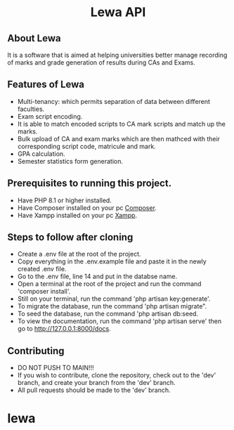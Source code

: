 <h1 align="center">Lewa API</h1>

## About Lewa

It is a software that is aimed at helping universities better manage recording of marks and grade generation of results during CAs and Exams.

## Features of Lewa
- Multi-tenancy: which permits separation of data between different faculties.
- Exam script encoding.
- It is able to match encoded scripts to CA mark scripts and match up the marks.
- Bulk upload of CA and exam marks which are then mathced with their corresponding script code, matricule and mark.
- GPA calculation.
- Semester statistics form generation.

## Prerequisites to running this project.
    
- Have PHP 8.1 or higher installed.
- Have Composer installed on your pc [Composer](https://getcomposer.org/).
- Have Xampp installed on your pc [Xampp](https://www.apachefriends.org/).

## Steps to follow after cloning
    
- Create a .env file at the root of the project.
- Copy everything in the .env.example file and paste it in the newly created .env file.
- Go to the .env file, line 14 and put in the databse name.
- Open a terminal at the root of the project and run the command 'composer install'.
- Still on your terminal, run the command 'php artisan key:generate'.
- To migrate the database, run the command 'php artisan migrate".
- To seed the database, run the command 'php artisan db:seed.
- To view the documentation, run the command 'php artisan serve' then go to http://127.0.0.1:8000/docs.


## Contributing

- DO NOT PUSH TO MAIN!!!
- If you wish to contribute, clone the repository, check out to the 'dev' branch, and create your branch from the 'dev' branch.
- All pull requests should be made to the 'dev' branch.
# lewa
